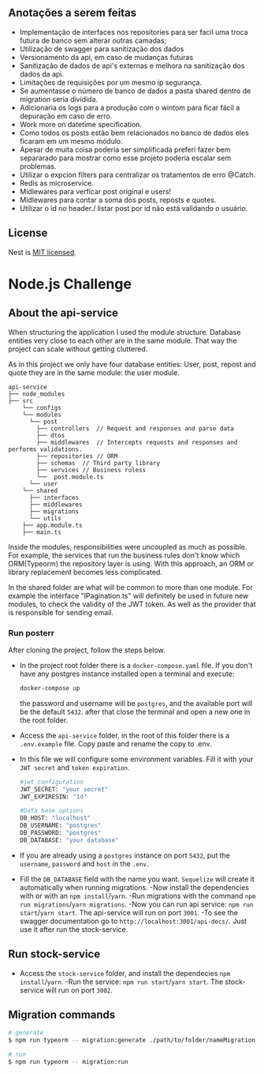 

## Anotações a serem feitas

- Implementação de interfaces nos repositories para ser facil uma troca futura de banco sem alterar outras camadas;
- Utilização de swagger para sanitização dos dados
- Versionamento da api, em caso de mudanças futuras
- Sanitização de dados de api's externas e melhora na sanitização dos dados da api.
- Limitações de requisições por um mesmo ip segurança.
- Se aumentasse o número de banco de dados a pasta shared dentro de migration seria dividida.
- Adicionaria os logs para a produção com o wintom para ficar fácil a depuração em caso de erro.
- Work more on datetime specification.
- Como todos os posts estão bem relacionados no banco de dados eles ficaram em um mesmo módulo.
- Apesar de muita coisa poderia ser simplificada preferi fazer bem separarado para mostrar como esse projeto poderia escalar sem problemas.
- Utilizar o expcion filters para centralizar os tratamentos de erro @Catch.
- Redis as microservice.
- Midlewares para verficar post original e users!
- Midlewares para contar a soma dos posts, reposts e quotes.
- Utilizar o id no header./ listar post por id não está validando o usuário.


## License

Nest is [MIT licensed](LICENSE).


# Node.js Challenge

## About the api-service
  When structuring the application I used the module structure. Database entities very close to each other are in the same module. That way the project can scale without getting cluttered.

  As in this project we only have four database entities: User, post, repost and quote they are in the same module: the user module.
```
api-service
├── node_modules
├── src
    └── configs     
    └── modules
      └── post
        ├── controllers  // Request and responses and parse data
        ├── dtos  
        ├── middlewares  // Intercepts requests and responses and performs validations. 
        ├── repositories // ORM
        ├── schemas  // Third party library
        ├── services // Business ruless
		└──  post.module.ts
	  └── user
    └── shared
      ├── interfaces 
      ├── middlewares  
      ├── migrations  
      └── utils
    ├── app.module.ts
    ├── main.ts
```
Inside the modules, responsibilities were uncoupled as much as possible. For example, the services that run the business rules don't know which ORM(Typeorm) the repository layer is using. With this approach, an ORM or library replacement becomes less complicated.

In the shared folder are what will be common to more than one module. For example the interface "IPagination.ts" will definitely be used in future new modules, to check the validity of the JWT token. As well as the provider that is responsible for sending email.


### Run posterr
  After cloning the project, follow the steps below.
- In the project root folder there is a `docker-compose.yaml` file. If you don't have any postgres instance     installed open a terminal and execute:
  ```sh
  docker-compose up
  ```
  the password and username will be `postgres`, and the available port will be the default `5432`. after that close the terminal and open a new one in the root folder.

- Access the `api-service` folder, in the root of this folder there is a `.env.example` file. Copy paste and rename the copy to .env.
- In this file we will configure some environment variables. Fill it with your `JWT secret` and `token expiration`.

  ```sh
  #jwt configuration
  JWT_SECRET: "your secret"
  JWT_EXPIRESIN: "1d"

  #Data base options
  DB_HOST: "localhost"
  DB_USERNAME: "postgres"
  DB_PASSWORD: "postgres"
  DB_DATABASE: "your database"
  ```
- If you are already using a `postgres` instance on port `5432`, put the `username`, `password` and `host` in the `.env`.
- Fill the `DB_DATABASE` field with the name you want. `Sequelize` will create it automatically when running migrations.
-Now install the dependencies with or with an `npm install`/`yarn`.
-Run migrations with the command `npm run migrations`/`yarn migrations`.
-Now you can run api service: `npm run start`/`yarn start`. The api-service will run on port `3001`.
-To see the swagger documentation go to `http://localhost:3001/api-docs/`. Just use it after run the stock-service. 

## Run stock-service
- Access the `stock-service` folder, and install the dependecies `npm install`/`yarn`.
-Run the service: `npm run start`/`yarn start`. The stock-service will run on port `3002`.

## Migration commands
```bash
# generate
$ npm run typeorm -- migration:generate ./path/to/folder/nameMigration

# run
$ npm run typeorm -- migration:run
```

